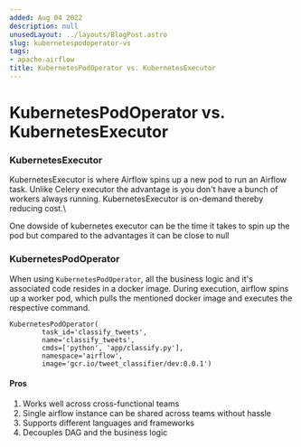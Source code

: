 ```yaml
---
added: Aug 04 2022
description: null
unusedLayout: ../layouts/BlogPost.astro
slug: kubernetespodoperator-vs
tags:
- apache-airflow
title: KubernetesPodOperator vs. KubernetesExecutor
---
```


# KubernetesPodOperator vs. KubernetesExecutor

### KubernetesExecutor

KubernetesExecutor is where Airflow spins up a new pod to run an Airflow task. Unlike Celery executor the advantage is you don't have a bunch of workers always running. KubernetesExecutor is on-demand thereby reducing cost.\\

One dowside of kubernetes executor can be the time it takes to spin up the pod but compared to the advantages it can be close to null

### KubernetesPodOperator

When using `KubernetesPodOperator`, all the business logic and it's associated code resides in a docker image. During execution, airflow spins up a worker pod, which pulls the mentioned docker image and executes the respective command.

```
KubernetesPodOperator(
        task_id='classify_tweets',
        name='classify_tweets',
        cmds=['python', 'app/classify.py'],
        namespace='airflow',
        image='gcr.io/tweet_classifier/dev:0.0.1')
```

#### Pros

1. Works well across cross-functional teams
2. Single airflow instance can be shared across teams without hassle
3. Supports different languages and frameworks
4. Decouples DAG and the business logic
